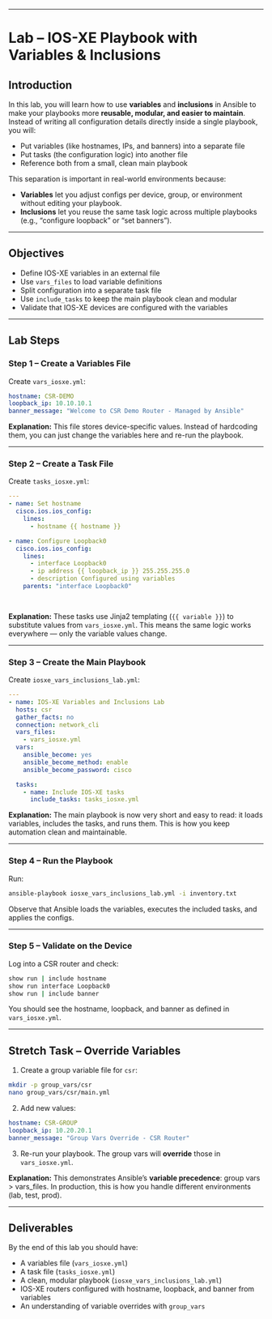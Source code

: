 

---

# Lab – IOS-XE Playbook with Variables & Inclusions

## Introduction

In this lab, you will learn how to use **variables** and **inclusions** in Ansible to make your playbooks more **reusable, modular, and easier to maintain**. Instead of writing all configuration details directly inside a single playbook, you will:

* Put variables (like hostnames, IPs, and banners) into a separate file
* Put tasks (the configuration logic) into another file
* Reference both from a small, clean main playbook

This separation is important in real-world environments because:

* **Variables** let you adjust configs per device, group, or environment without editing your playbook.
* **Inclusions** let you reuse the same task logic across multiple playbooks (e.g., “configure loopback” or “set banners”).

---

## Objectives

* Define IOS-XE variables in an external file
* Use `vars_files` to load variable definitions
* Split configuration into a separate task file
* Use `include_tasks` to keep the main playbook clean and modular
* Validate that IOS-XE devices are configured with the variables

---

## Lab Steps

### Step 1 – Create a Variables File

Create `vars_iosxe.yml`:

```yaml
hostname: CSR-DEMO
loopback_ip: 10.10.10.1
banner_message: "Welcome to CSR Demo Router - Managed by Ansible"
```

**Explanation:**
This file stores device-specific values. Instead of hardcoding them, you can just change the variables here and re-run the playbook.

---

### Step 2 – Create a Task File

Create `tasks_iosxe.yml`:

```yaml
---
- name: Set hostname
  cisco.ios.ios_config:
    lines:
      - hostname {{ hostname }}

- name: Configure Loopback0
  cisco.ios.ios_config:
    lines:
      - interface Loopback0
      - ip address {{ loopback_ip }} 255.255.255.0
      - description Configured using variables
    parents: "interface Loopback0"

 
```

**Explanation:**
These tasks use Jinja2 templating (`{{ variable }}`) to substitute values from `vars_iosxe.yml`. This means the same logic works everywhere — only the variable values change.

---

### Step 3 – Create the Main Playbook

Create `iosxe_vars_inclusions_lab.yml`:

```yaml
---
- name: IOS-XE Variables and Inclusions Lab
  hosts: csr
  gather_facts: no
  connection: network_cli
  vars_files:
    - vars_iosxe.yml
  vars:
    ansible_become: yes
    ansible_become_method: enable
    ansible_become_password: cisco

  tasks:
    - name: Include IOS-XE tasks
      include_tasks: tasks_iosxe.yml
```

**Explanation:**
The main playbook is now very short and easy to read: it loads variables, includes the tasks, and runs them. This is how you keep automation clean and maintainable.

---

### Step 4 – Run the Playbook

Run:

```bash
ansible-playbook iosxe_vars_inclusions_lab.yml -i inventory.txt
```

Observe that Ansible loads the variables, executes the included tasks, and applies the configs.

---

### Step 5 – Validate on the Device

Log into a CSR router and check:

```bash
show run | include hostname
show run interface Loopback0
show run | include banner
```

You should see the hostname, loopback, and banner as defined in `vars_iosxe.yml`.

---

## Stretch Task – Override Variables

1. Create a group variable file for `csr`:

```bash
mkdir -p group_vars/csr
nano group_vars/csr/main.yml
```

2. Add new values:

```yaml
hostname: CSR-GROUP
loopback_ip: 10.20.20.1
banner_message: "Group Vars Override - CSR Router"
```

3. Re-run your playbook. The group vars will **override** those in `vars_iosxe.yml`.

**Explanation:**
This demonstrates Ansible’s **variable precedence**: group vars > vars\_files. In production, this is how you handle different environments (lab, test, prod).

---

## Deliverables

By the end of this lab you should have:

* A variables file (`vars_iosxe.yml`)
* A task file (`tasks_iosxe.yml`)
* A clean, modular playbook (`iosxe_vars_inclusions_lab.yml`)
* IOS-XE routers configured with hostname, loopback, and banner from variables
* An understanding of variable overrides with `group_vars`

